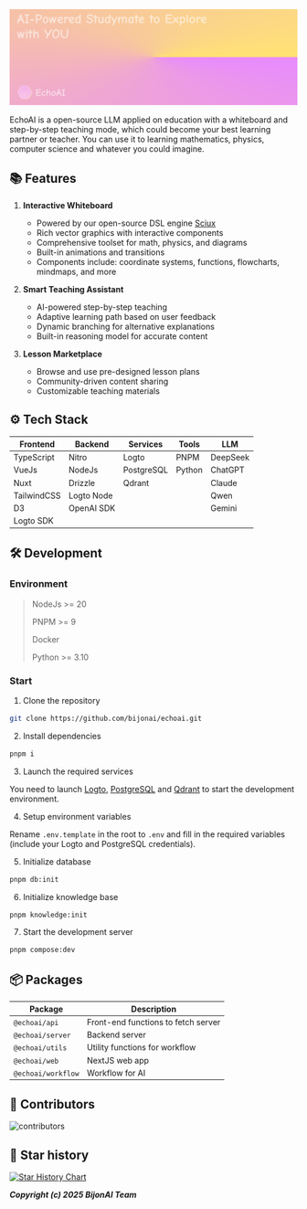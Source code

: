 ![cover](./public/title.png)

EchoAI is a open-source LLM applied on education with a whiteboard and step-by-step teaching mode, which could become your best learning partner or teacher. You can use it to learning mathematics, physics, computer science and whatever you could imagine.

## 📚 Features

1. **Interactive Whiteboard**
   - Powered by our open-source DSL engine [Sciux](https://github.com/sciux-kit)
   - Rich vector graphics with interactive components
   - Comprehensive toolset for math, physics, and diagrams
   - Built-in animations and transitions
   - Components include: coordinate systems, functions, flowcharts, mindmaps, and more

2. **Smart Teaching Assistant**
   - AI-powered step-by-step teaching
   - Adaptive learning path based on user feedback
   - Dynamic branching for alternative explanations
   - Built-in reasoning model for accurate content

3. **Lesson Marketplace**
   - Browse and use pre-designed lesson plans
   - Community-driven content sharing
   - Customizable teaching materials

## ⚙️ Tech Stack

|  Frontend  | Backend | Services | Tools | LLM |
| ---------- | ------- | -------- | ----- | --- |
| TypeScript | Nitro | Logto | PNPM | DeepSeek |
|    VueJs   | NodeJs | PostgreSQL | Python | ChatGPT |
|   Nuxt   | Drizzle | Qdrant | | Claude |
| TailwindCSS | Logto Node | | | Qwen |
| D3 | OpenAI SDK | | | Gemini |
| Logto SDK | | | | |

## 🛠️ Development

### Environment
>
> NodeJs >= 20
>
> PNPM >= 9
>
> Docker
>
> Python >= 3.10

### Start

1. Clone the repository

```bash
git clone https://github.com/bijonai/echoai.git
```

2. Install dependencies

```bash
pnpm i
```

3. Launch the required services

You need to launch [Logto](https://logto.io/), [PostgreSQL](https://www.postgresql.org/) and [Qdrant](https://qdrant.tech/) to start the development environment.

4. Setup environment variables

Rename `.env.template` in the root to `.env` and fill in the required variables (include your Logto and PostgreSQL credentials).

5. Initialize database

```bash
pnpm db:init
```

6. Initialize knowledge base

```bash
pnpm knowledge:init
```

7. Start the development server

```bash
pnpm compose:dev
```

## 📦 Packages

| Package | Description |
| ------- | ----------- |
| `@echoai/api` | Front-end functions to fetch server |
| `@echoai/server` | Backend server |
| `@echoai/utils` | Utility functions for workflow |
| `@echoai/web` | NextJS web app |
| `@echoai/workflow` | Workflow for AI |

## 🤝 Contributors

![contributors](https://opencollective.com/bijonai/contributors.svg)

## 🌟 Star history

[![Star History Chart](https://api.star-history.com/svg?repos=bijonai/echoai&type=Date)](https://star-history.com/#bijonai/echoai&Date)

***Copyright (c) 2025 BijonAI Team***
